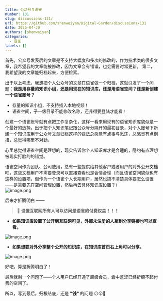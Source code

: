 ```yaml
---
title: 公众号与语雀
number: 131
slug: discussions-131/
url: https://github.com/shenweiyan/Digital-Garden/discussions/131
date: 2025-04-30
authors: [shenweiyan]
categories: 
  - 语雀
labels: []
---
```


首先，公众号发表后的文章是不支持大幅度和多次的修改的，作为技术类的很多文章，我希望我的文章能被修改，因为文章会有错误，也会需要时常更新。
第二，我希望我的文章能归档起来，方便检索。

<!-- more -->

出于以上考虑，我想把个人公众号的文章在语雀做一个归档，这就引发了一个问题：**我是用存量的知识小组，还是用现在的知识库，还是用语雀空间？还是新创建一个语雀账号？**

- 存量的知识小组，不支持插入本地视频！
- 语雀空间，子一级目录不能修改名称，还非得要登陆才能看！

创建一个语雀账号就有点把工作复杂化，这样一看来用现有的语雀知识库貌似是一个最好的选择。出于把个人知识笔记跟公众号分隔开的最初目录，对个人账号下新建一个知识库用于公众号文章归档这样的做法总感觉有点事与愿违，总感觉有点别扭，总觉得哪里不对劲。

心里总觉得语雀空间是理想的，现实告诉你个人知识库才是合适的，隐约有点理想被现实打脸的的错觉。

语雀空间作为团队、公司使用，总有一些提供给其他客户或者用户的对外公开文档吧，这些文档用户不需要登录可以直接查看也是合情合理（而且语雀空间貌似也有这样的设置项，但作为一个语雀个人长期用户，居然也搞不清楚具体要怎么设置——是需要先在空间管理设置，然后再去具体知识库设置？）      
![image.png](https://shub.weiyan.tech/yuque/elog-notebook-img/Fg81kwjFQPZtTH99Zbs8ijEDSC0Z.png)      


后来才折腾明白 ——

> 📢 **设置互联网所有人可以访问是语雀的付费权益！！！**

- **如果知识库设置了公开到互联网可见，外部未注册的人拿到分享链接也可以查看。**

![image.png](https://shub.weiyan.tech/yuque/elog-notebook-img/FgQ3IDgJa7cM_syRZFeARKfk7cL6.png)

- **如果想要对外分享整个公开的知识库，在知识库首页右上角可以分享。**

![image.png](https://shub.weiyan.tech/yuque/elog-notebook-img/FnhHk0d2S6NZyot0h5JS1suvVDa7.png)      


好吧，算是折腾明白了！

最后就剩一个问题了——个人用户已经开通了超级会员，囊中羞涩已经折腾不起付费的空间了。

所以，写到最后，归根结底，还是 **"钱"** 的问题 😕😵🤑

<script src="https://giscus.app/client.js"
	data-repo="shenweiyan/Digital-Garden"
	data-repo-id="R_kgDOKgxWlg"
	data-mapping="number"
	data-term="131"
	data-reactions-enabled="1"
	data-emit-metadata="0"
	data-input-position="bottom"
	data-theme="light"
	data-lang="zh-CN"
	crossorigin="anonymous"
	async>
</script>
